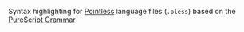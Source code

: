 Syntax highlighting for [Pointless](https://github.com/roycrippen/pointless-hs) language files (`.pless`) based on the [PureScript Grammar](http://www.purescript.org/)

